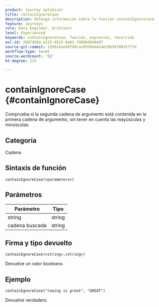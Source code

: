 ```yaml
---
product: journey optimizer
title: containIgnoreCase
description: Obtenga información sobre la función containIgnoreCase
feature: Journeys
role: Data Engineer, Architect
level: Experienced
keywords: containIgnoreCase, función, expresión, recorrido
exl-id: 26074584-a215-4515-8a61-7460bd9d4447
source-git-commit: 1d30c6ae49fd0cac0559eb42a629b59708157f7d
workflow-type: tm+mt
source-wordcount: '52'
ht-degree: 21%

---
```


# containIgnoreCase {#containIgnoreCase}

Comprueba si la segunda cadena de argumento está contenida en la primera cadena de argumento, sin tener en cuenta las mayúsculas y minúsculas.

## Categoría

Cadena

## Sintaxis de función

`containIgnoreCase(<parameters>)`

## Parámetros

| Parámetro | Tipo |
|-----------|------------------|
| string | string |
| cadena buscada | string |

## Firma y tipo devuelto

`containIgnoreCase(<string>,<string>)`

Devuelve un valor booleano.

## Ejemplo

`containIgnoreCase("rowing is great", "GREAT")`

Devuelve verdadero.
